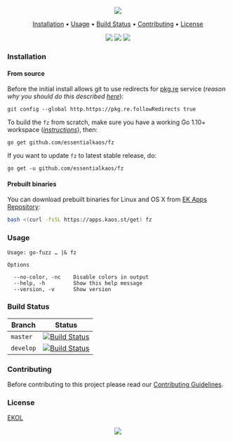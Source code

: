 <p align="center"><a href="#readme"><img src="https://gh.kaos.st/fz.svg"/></a></p>

<p align="center"><a href="#installation">Installation</a> • <a href="#usage">Usage</a> • <a href="#build-status">Build Status</a> • <a href="#contributing">Contributing</a> • <a href="#license">License</a></p>

<p align="center">
  <a href="https://travis-ci.org/essentialkaos/fz"><img src="https://travis-ci.org/essentialkaos/fz.svg"></a>
  <a href="https://goreportcard.com/report/github.com/essentialkaos/fz"><img src="https://goreportcard.com/badge/github.com/essentialkaos/fz"></a>
  <a href="https://essentialkaos.com/ekol"><img src="https://gh.kaos.st/ekol.svg"></a>
</p>

### Installation

#### From source

Before the initial install allows git to use redirects for [pkg.re](https://github.com/essentialkaos/pkgre) service (_reason why you should do this described [here](https://github.com/essentialkaos/pkgre#git-support)_):

```
git config --global http.https://pkg.re.followRedirects true
```

To build the `fz` from scratch, make sure you have a working Go 1.10+ workspace (_[instructions](https://golang.org/doc/install)_), then:

```
go get github.com/essentialkaos/fz
```

If you want to update `fz` to latest stable release, do:

```
go get -u github.com/essentialkaos/fz
```

#### Prebuilt binaries

You can download prebuilt binaries for Linux and OS X from [EK Apps Repository](https://apps.kaos.st/fz/latest):

```bash
bash <(curl -fsSL https://apps.kaos.st/get) fz
```

### Usage

```
Usage: go-fuzz … |& fz

Options

  --no-color, -nc    Disable colors in output
  --help, -h         Show this help message
  --version, -v      Show version

```

### Build Status

| Branch | Status |
|--------|--------|
| `master` | [![Build Status](https://travis-ci.org/essentialkaos/fz.svg?branch=master)](https://travis-ci.org/essentialkaos/fz) |
| `develop` | [![Build Status](https://travis-ci.org/essentialkaos/fz.svg?branch=develop)](https://travis-ci.org/essentialkaos/fz) |

### Contributing

Before contributing to this project please read our [Contributing Guidelines](https://github.com/essentialkaos/contributing-guidelines#contributing-guidelines).

### License

[EKOL](https://essentialkaos.com/ekol)

<p align="center"><a href="https://essentialkaos.com"><img src="https://gh.kaos.st/ekgh.svg"/></a></p>
